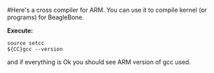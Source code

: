 #Here's a cross compiler for ARM. You can use it to compile kernel (or programs) for BeagleBone.

__Execute:__

```
source setcc
${CC}gcc --version
```

and if everything is Ok you should see ARM version of gcc used.
